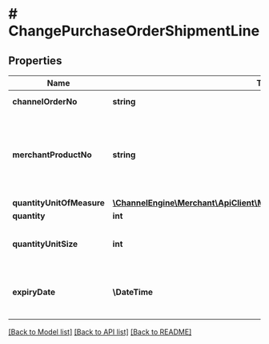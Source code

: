 # # ChangePurchaseOrderShipmentLine

## Properties

Name | Type | Description | Notes
------------ | ------------- | ------------- | -------------
**channelOrderNo** | **string** | Channel&#39;s identifier of the purchase order |
**merchantProductNo** | **string** | Merchant&#39;s identifier of the product.  The combination of ChannelOrderNo + MerchantProductNo identifies the order line this shipment line  ships. |
**quantityUnitOfMeasure** | [**\ChannelEngine\Merchant\ApiClient\Model\PurchaseOrderLineUnitOfMeasure**](PurchaseOrderLineUnitOfMeasure.md) |  | [optional]
**quantity** | **int** | The quantity | [optional]
**quantityUnitSize** | **int** | The case size, when QuantityUnitOfMeasure is &#39;CASES&#39;. Otherwise, it is 1. | [optional]
**expiryDate** | **\DateTime** | The date that determines the limit of consumption or use of a product.  For perishable products. | [optional]

[[Back to Model list]](../../README.md#models) [[Back to API list]](../../README.md#endpoints) [[Back to README]](../../README.md)
